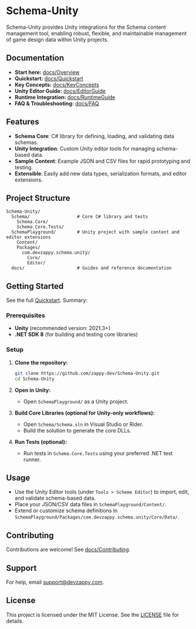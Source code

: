 # Schema-Unity

Schema-Unity provides Unity integrations for the Schema content management tool, enabling robust, flexible, and maintainable management of game design data within Unity projects.

## Documentation

- **Start here:** [docs/Overview](docs/Overview.md)
- **Quickstart:** [docs/Quickstart](docs/Quickstart.md)
- **Key Concepts:** [docs/KeyConcepts](docs/KeyConcepts.md)
- **Unity Editor Guide:** [docs/EditorGuide](docs/EditorGuide.md)
- **Runtime Integration:** [docs/RuntimeGuide](docs/RuntimeGuide.md)
- **FAQ & Troubleshooting:** [docs/FAQ](docs/FAQ.md)

## Features

- **Schema Core**: C# library for defining, loading, and validating data schemas.
- **Unity Integration**: Custom Unity editor tools for managing schema-based data.
- **Sample Content**: Example JSON and CSV files for rapid prototyping and testing.
- **Extensible**: Easily add new data types, serialization formats, and editor extensions.

## Project Structure

```
Schema-Unity/
  Schema/                  # Core C# library and tests
    Schema.Core/
    Schema.Core.Tests/
  SchemaPlayground/        # Unity project with sample content and editor extensions
    Content/
    Packages/
      com.devzappy.schema.unity/
        Core/
        Editor/
  docs/                    # Guides and reference documentation
```

## Getting Started

See the full [Quickstart](docs/Quickstart.md). Summary:

### Prerequisites

- **Unity** (recommended version: 2021.3+)
- **.NET SDK 8** (for building and testing core libraries)

### Setup

1. **Clone the repository:**
   ```bash
   git clone https://github.com/zappy-dev/Schema-Unity.git
   cd Schema-Unity
   ```

2. **Open in Unity:**
   - Open `SchemaPlayground/` as a Unity project.

3. **Build Core Libraries (optional for Unity-only workflows):**
   - Open `Schema/Schema.sln` in Visual Studio or Rider.
   - Build the solution to generate the core DLLs.

4. **Run Tests (optional):**
   - Run tests in `Schema.Core.Tests` using your preferred .NET test runner.

## Usage

- Use the Unity Editor tools (under `Tools > Scheme Editor`) to import, edit, and validate schema-based data.
- Place your JSON/CSV data files in `SchemaPlayground/Content/`.
- Extend or customize schema definitions in `SchemaPlayground/Packages/com.devzappy.schema.unity/Core/Data/`.

## Contributing

Contributions are welcome! See [docs/Contributing](docs/Contributing.md).

## Support

For help, email support@devzappy.com.

## License

This project is licensed under the MIT License. See the [LICENSE](LICENSE) file for details.

